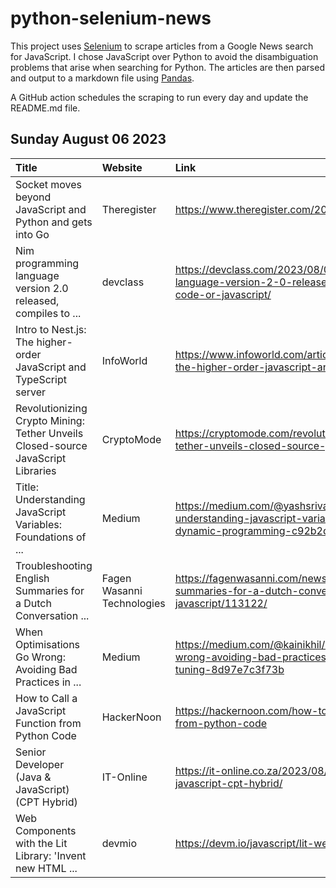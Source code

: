 # python-selenium-news

This project uses [Selenium](https://www.seleniumhq.org/) to scrape articles from a Google News search for JavaScript.
I chose JavaScript over Python to avoid the disambiguation problems that arise when searching for Python.
The articles are then parsed and output to a markdown file using [Pandas](https://pandas.pydata.org/).

A GitHub action schedules the scraping to run every day and update the README.md file.

## Sunday August 06 2023


| Title                                                                            | Website                    | Link                                                                                                                           |
|:---------------------------------------------------------------------------------|:---------------------------|:-------------------------------------------------------------------------------------------------------------------------------|
| Socket moves beyond JavaScript and Python and gets into Go                       | Theregister                | https://www.theregister.com/2023/08/02/socket_go_funding/                                                                      |
| Nim programming language version 2.0 released, compiles to ...                   | devclass                   | https://devclass.com/2023/08/03/nim-programming-language-version-2-0-released-compiles-to-native-code-or-javascript/           |
| Intro to Nest.js: The higher-order JavaScript and TypeScript server              | InfoWorld                  | https://www.infoworld.com/article/3703212/intro-to-nestjs-the-higher-order-javascript-and-typescript-server.html               |
| Revolutionizing Crypto Mining: Tether Unveils Closed-source JavaScript Libraries | CryptoMode                 | https://cryptomode.com/revolutionizing-crypto-mining-tether-unveils-closed-source-javascript-libraries/                        |
| Title: Understanding JavaScript Variables: Foundations of ...                    | Medium                     | https://medium.com/@yashsrivastavaa16/title-understanding-javascript-variables-foundations-of-dynamic-programming-c92b2da556af |
| Troubleshooting English Summaries for a Dutch Conversation ...                   | Fagen Wasanni Technologies | https://fagenwasanni.com/news/troubleshooting-english-summaries-for-a-dutch-conversation-in-javascript/113122/                 |
| When Optimisations Go Wrong: Avoiding Bad Practices in ...                       | Medium                     | https://medium.com/@kainikhil/when-optimisations-go-wrong-avoiding-bad-practices-in-javascript-performance-tuning-8d97e7c3f73b |
| How to Call a JavaScript Function from Python Code                               | HackerNoon                 | https://hackernoon.com/how-to-call-a-javascript-function-from-python-code                                                      |
| Senior Developer (Java & JavaScript) (CPT Hybrid)                                | IT-Online                  | https://it-online.co.za/2023/08/04/senior-developer-java-javascript-cpt-hybrid/                                                |
| Web Components with the Lit Library: 'Invent new HTML ...                        | devmio                     | https://devm.io/javascript/lit-web-components                                                                                  |